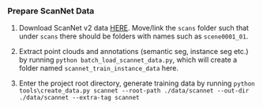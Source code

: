 ### Prepare ScanNet Data

1. Download ScanNet v2 data [HERE](https://github.com/ScanNet/ScanNet). Move/link the `scans` folder such that under `scans` there should be folders with names such as `scene0001_01`.

2. Extract point clouds and annotations (semantic seg, instance seg etc.) by running `python batch_load_scannet_data.py`, which will create a folder named `scannet_train_instance_data` here.

3. Enter the project root directory, generate training data by running `python tools\create_data.py scannet --root-path ./data/scannet --out-dir ./data/scannet --extra-tag scannet`
